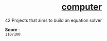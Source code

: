 <h1 align="center"><u>computer</u></h1>
42 Projects that aims to build an equation solver

**Score** :
<br>
`110/100`
